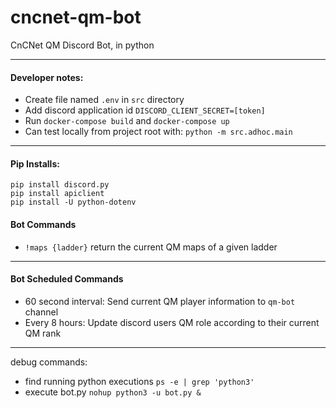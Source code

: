# cncnet-qm-bot
CnCNet QM Discord Bot, in python

---
#### Developer notes:
- Create file named `.env` in `src` directory
- Add discord application id `DISCORD_CLIENT_SECRET=[token]`
- Run `docker-compose build` and `docker-compose up`
- Can test locally from project root with: `python -m src.adhoc.main`
---
#### Pip Installs:
```commandline
pip install discord.py
pip install apiclient
pip install -U python-dotenv
```
#### Bot Commands
- `!maps {ladder}` return the current QM maps of a given ladder
---
#### Bot Scheduled Commands
- 60 second interval: Send current QM player information to `qm-bot` channel
- Every 8 hours: Update discord users QM role according to their current QM rank
---
debug commands:
- find running python executions `ps -e | grep 'python3'`
- execute bot.py `nohup python3 -u bot.py &`